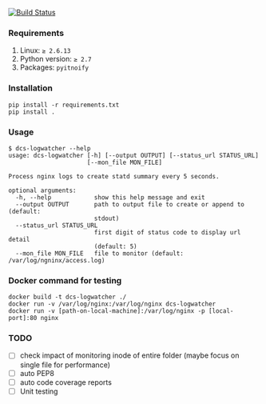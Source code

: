 [![Build Status](https://travis-ci.org/stephengroat/dcs-logwatcher.svg?branch=master)](https://travis-ci.org/stephengroat/dcs-logwatcher)

### Requirements
1. Linux: `≥ 2.6.13`
2. Python version: `≥ 2.7`
3. Packages: `pyitnoify`

### Installation
```
pip install -r requirements.txt
pip install .
```

### Usage
```
$ dcs-logwatcher --help
usage: dcs-logwatcher [-h] [--output OUTPUT] [--status_url STATUS_URL]
                      [--mon_file MON_FILE]

Process nginx logs to create statd summary every 5 seconds.

optional arguments:
  -h, --help            show this help message and exit
  --output OUTPUT       path to output file to create or append to (default:
                        stdout)
  --status_url STATUS_URL
                        first digit of status code to display url detail
                        (default: 5)
  --mon_file MON_FILE   file to monitor (default: /var/log/ngninx/access.log)
```

### Docker command for testing
```
docker build -t dcs-logwatcher ./
docker run -v /var/log/nginx:/var/log/nginx dcs-logwatcher
docker run -v [path-on-local-machine]:/var/log/nginx -p [local-port]:80 nginx
```

### TODO
 - [ ] check impact of monitoring inode of entire folder (maybe focus on single file for performance)
 - [ ] auto PEP8
 - [ ] auto code coverage reports
 - [ ] Unit testing
